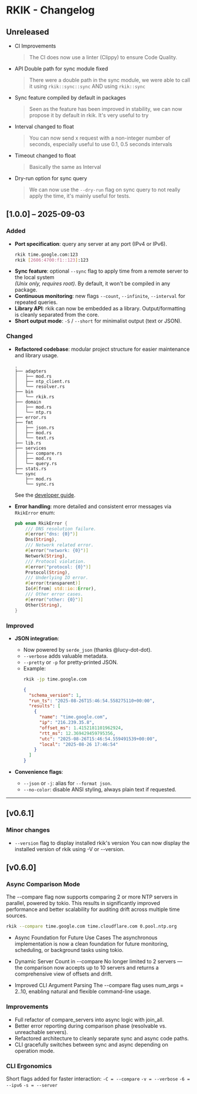# RKIK - Changelog 

## Unreleased
- CI Improvements
  > The CI does now use a linter (Clippy) to ensure Code Quality.
- API Double path for sync module fixed
  > There were a double path in the sync module, we were able to call it using `rkik::sync::sync` AND using `rkik::sync`
- Sync feature compiled by default in packages
  > Seen as the feature has been improved in stability, we can now propose it by default in rkik. It's very useful to try
- Interval changed to float
  > You can now send x request with a non-integer number of seconds, especially useful to use 0.1, 0.5 seconds intervals 
- Timeout changed to float
   > Basically the same as Interval
- Dry-run option for sync query
   > We can now use the `--dry-run` flag on sync query to not really apply the time, it's mainly useful for tests.

## [1.0.0] – 2025-09-03

### Added
- **Port specification**: query any server at any port (IPv4 or IPv6).
  ```bash
  rkik time.google.com:123
  rkik [2606:4700:f1::123]:123
  ```
- **Sync feature**: optional `--sync` flag to apply time from a remote server to the local system  
  *(Unix only, requires root)*. By default, it won't be compiled in any package.
- **Continuous monitoring**: new flags `--count`, `--infinite`, `--interval` for repeated queries.
- **Library API**: rkik can now be embedded as a library. Output/formatting is cleanly separated from the core.
- **Short output mode**: `-S` / `--short` for minimalist output (text or JSON).

### Changed
- **Refactored codebase**: modular project structure for easier maintenance and library usage.
  ```text
  .
  ├── adapters
  │   ├── mod.rs
  │   ├── ntp_client.rs
  │   └── resolver.rs
  ├── bin
  │   └── rkik.rs
  ├── domain
  │   ├── mod.rs
  │   └── ntp.rs
  ├── error.rs
  ├── fmt
  │   ├── json.rs
  │   ├── mod.rs
  │   └── text.rs
  ├── lib.rs
  ├── services
  │   ├── compare.rs
  │   ├── mod.rs
  │   └── query.rs
  ├── stats.rs
  └── sync
      ├── mod.rs
      └── sync.rs
  ```
  See the [developer guide](https://github.com/aguacero7/rkik/blob/master/docs/developer_guide.md).

- **Error handling**: more detailed and consistent error messages via `RkikError` enum:
  ```rust
  pub enum RkikError {
      /// DNS resolution failure.
      #[error("dns: {0}")]
      Dns(String),
      /// Network related error.
      #[error("network: {0}")]
      Network(String),
      /// Protocol violation.
      #[error("protocol: {0}")]
      Protocol(String),
      /// Underlying IO error.
      #[error(transparent)]
      Io(#[from] std::io::Error),
      /// Other error cases.
      #[error("other: {0}")]
      Other(String),
  }
  ```

### Improved
- **JSON integration**:
  - Now powered by `serde_json` (thanks @lucy-dot-dot).
  - `--verbose` adds valuable metadata.
  - `--pretty` or `-p` for pretty-printed JSON.
  - Example:
    ```bash
    rkik -jp time.google.com
    ```
    ```json
    {
      "schema_version": 1,
      "run_ts": "2025-08-26T15:46:54.558275110+00:00",
      "results": [
        {
          "name": "time.google.com",
          "ip": "216.239.35.8",
          "offset_ms": 1.4152181101962924,
          "rtt_ms": 12.369429459795356,
          "utc": "2025-08-26T15:46:54.559491539+00:00",
          "local": "2025-08-26 17:46:54"
        }
      ]
    }
    ```

- **Convenience flags**:
  - `--json` or `-j`: alias for `--format json`.
  - `--no-color`: disable ANSI styling, always plain text if requested.

---


## [v0.6.1]
### Minor changes
- `--version` flag to display installed rkik's version
You can now display the installed version of rkik using -V or --version.

## [v0.6.0]
### Async Comparison Mode

The --compare flag now supports comparing 2 or more NTP servers in parallel, powered by tokio. This results in significantly improved performance and better scalability for auditing drift across multiple time sources.

```bash
rkik --compare time.google.com time.cloudflare.com 0.pool.ntp.org
```
- Async Foundation for Future Use Cases
The asynchronous implementation is now a clean foundation for future monitoring, scheduling, or background tasks using tokio.

- Dynamic Server Count in --compare
No longer limited to 2 servers — the comparison now accepts up to 10 servers and returns a comprehensive view of offsets and drift.

- Improved CLI Argument Parsing
The --compare flag uses num_args = 2..10, enabling natural and flexible command-line usage.

### Improvements
- Full refactor of compare_servers into async logic with join_all.
- Better error reporting during comparison phase (resolvable vs. unreachable servers).
- Refactored architecture to cleanly separate sync and async code paths.
- CLI gracefully switches between sync and async depending on operation mode.


### CLI Ergonomics
Short flags added for faster interaction:
`-C = --compare`
`-v = --verbose`
`-6 = --ipv6`
`-s = --server`
